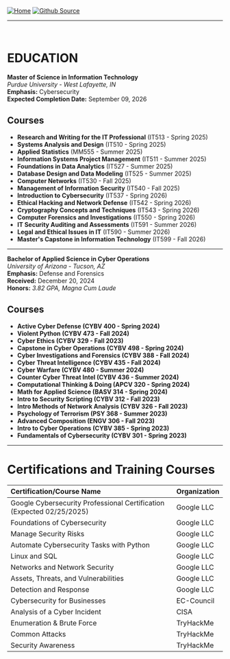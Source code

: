 <div style="display: inline-block;">
  <a href="https://breachopen.github.io/Chas-Riley/">
    <img src="https://img.shields.io/badge/Home-3ba0e6" alt="Home">
  </a>
</div>

<div style="display: inline-block;">
  <a href="https://github.com/BreachOpen/Chas-Riley/" target="_blank">
    <img src="https://img.shields.io/badge/Github_Source-3ba0e6" alt="Github Source">
  </a>
</div>

--- 
<br />

# EDUCATION
**Master of Science in Information Technology**<br />*Purdue University - West Lafayette, IN*  
**Emphasis:** Cybersecurity <br />
**Expected Completion Date:** September 09, 2026 

## Courses
- **Research and Writing for the IT Professional** (IT513 - Spring 2025)
- **Systems Analysis and Design** (IT510 - Spring 2025)
- **Applied Statistics** (MM555 - Summer 2025)
- **Information Systems Project Management** (IT511 - Summer 2025)
- **Foundations in Data Analytics** (IT527 - Summer 2025)
- **Database Design and Data Modeling** (IT525 - Summer 2025)
- **Computer Networks** (IT530 - Fall 2025)
- **Management of Information Security** (IT540 - Fall 2025)
- **Introduction to Cybersecurity** (IT537 - Spring 2026)
- **Ethical Hacking and Network Defense** (IT542 - Spring 2026)
- **Cryptography Concepts and Techniques** (IT543 - Spring 2026)
- **Computer Forensics and Investigations** (IT550 - Spring 2026)
- **IT Security Auditing and Assessments** (IT591 - Summer 2026)
- **Legal and Ethical Issues in IT** (IT590 - Summer 2026)
- **Master's Capstone in Information Technology** (IT599 - Fall 2026)
  
---


**Bachelor of Applied Science in Cyber Operations**<br />*University of Arizona - Tucson, AZ* <br />
**Emphasis:** Defense and Forensics <br />
**Received:** December 20, 2024 <br />
**Honors:** *3.82 GPA, Magna Cum Laude*  

## Courses
- **Active Cyber Defense (CYBV 400 - Spring 2024)**
- **Violent Python (CYBV 473 - Fall 2024)**
- **Cyber Ethics (CYBV 329 - Fall 2023)**
- **Capstone in Cyber Operations (CYBV 498 - Spring 2024)**
- **Cyber Investigations and Forensics (CYBV 388 - Fall 2024)**
- **Cyber Threat Intelligence (CYBV 435 - Fall 2024)**
- **Cyber Warfare (CYBV 480 - Summer 2024)**
- **Counter Cyber Threat Intel (CYBV 436 - Summer 2024)**
- **Computational Thinking & Doing (APCV 320 - Spring 2024)**
- **Math for Applied Science (BASV 314 - Spring 2024)**
- **Intro to Security Scripting (CYBV 312 - Fall 2023)**
- **Intro Methods of Network Analysis (CYBV 326 - Fall 2023)**
- **Psychology of Terrorism (PSY 368 - Summer 2023)**
- **Advanced Composition (ENGV 306 - Fall 2023)**
- **Intro to Cyber Operations (CYBV 385 - Spring 2023)**
- **Fundamentals of Cybersecurity (CYBV 301 - Spring 2023)**

---

# Certifications and Training Courses

| **Certification/Course Name**                               | **Organization** |
|:-----------------------------------------------------------|:-----------------|
| Google Cybersecurity Professional Certification (Expected 02/25/2025) | Google LLC |
| Foundations of Cybersecurity                                | Google LLC |
| Manage Security Risks                                       | Google LLC |
| Automate Cybersecurity Tasks with Python                    | Google LLC |
| Linux and SQL                                               | Google LLC |
| Networks and Network Security                               | Google LLC |
| Assets, Threats, and Vulnerabilities                        | Google LLC |
| Detection and Response                                      | Google LLC |
| Cybersecurity for Businesses                                | EC-Council |
| Analysis of a Cyber Incident                                | CISA       |
| Enumeration & Brute Force                                   | TryHackMe  |
| Common Attacks                                              | TryHackMe  |
| Security Awareness                                          | TryHackMe  |
